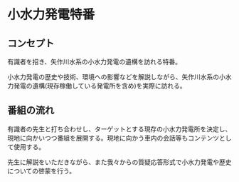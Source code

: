 # 小水力発電特番

## コンセプト

有識者を招き、矢作川水系の小水力発電の遺構を訪れる特番。

小水力発電の歴史や技術、環境への影響などを解説しながら、矢作川水系の小水力発電の遺構(現存稼働している発電所を含め)を実際に訪れる。

## 番組の流れ

有識者の先生と打ち合わせし、ターゲットとする現存の小水力発電所を決定し、現地に向かいつつ番組を展開する。現地に向かう車内の会話等もコンテンツとして使用する。

先生に解説をいただきながら、また我々からの質疑応答形式で小水力発電や歴史についての啓蒙を行う。
